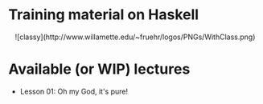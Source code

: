 Training material on Haskell
============================

<div markdown="1" align="center">
    ![classy](http://www.willamette.edu/~fruehr/logos/PNGs/WithClass.png)
</div>

# Available (or WIP) lectures

* Lesson 01: Oh my God, it's pure!
